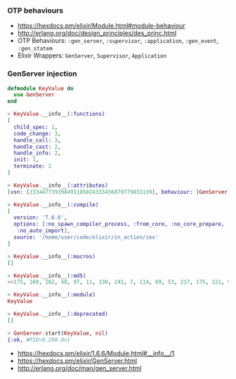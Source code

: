 ### OTP behaviours

- https://hexdocs.pm/elixir/Module.html#module-behaviour
- http://erlang.org/doc/design_principles/des_princ.html
- OTP Behaviours: `:gen_server`, `:supervisor`, `:application`, `:gen_event`, `:gen_statem`
- Elixir Wrappers: `GenServer`, `Supervisor`, `Application`

### GenServer injection

```elixir
defmodule KeyValue do
  use GenServer
end

> KeyValue.__info__(:functions)
[
  child_spec: 1,
  code_change: 3,
  handle_call: 3,
  handle_cast: 2,
  handle_info: 2,
  init: 1,
  terminate: 2
]

> KeyValue.__info__(:attributes)
[vsn: [233447739398491185824333456879779831139], behaviour: [GenServer]]

> KeyValue.__info__(:compile)
[
  version: '7.6.6',
  options: [:no_spawn_compiler_process, :from_core, :no_core_prepare,
   :no_auto_import],
  source: '/home/user/code/elixir/in_action/iex'
]

> KeyValue.__info__(:macros)
[]

> KeyValue.__info__(:md5)
<<175, 160, 102, 48, 97, 11, 130, 241, 7, 114, 69, 53, 217, 175, 221, 99>>

> KeyValue.__info__(:module)
KeyValue

> KeyValue.__info__(:deprecated)
[]

> GenServer.start(KeyValue, nil)
{:ok, #PID<0.298.0>}
```

- https://hexdocs.pm/elixir/1.6.6/Module.html#__info__/1
- https://hexdocs.pm/elixir/GenServer.html
- http://erlang.org/doc/man/gen_server.html

###

```elixir

```

###

```elixir

```

###

```elixir

```
